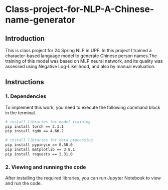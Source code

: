 # Class-project-for-NLP-A-Chinese-name-generator

## Introduction
This is class project for 24 Spring NLP in UPF. In this project I trained a character-based language model to generate Chinese person names.The training of this model was based on MLP neural network, and its quality was assessed using Negative Log-Likelihood, and also by manual evaluation.

## Instructions
### 1. Dependencies
To implement this work, you need to execute the following command block in the terminal. <br>
```Bash
# install libraries for model training
pip install torch == 2.1.1
pip install tqdm == 4.66.2

# install libraries for data processing
pip install pypinyin == 0.50.0
pip install matplotlib == 3.8.1
pip install requests == 2.31.0
```
### 2. Viewing and running the code
After installing the required libraries, you can run Jupyter Notebook to view and run the code.
